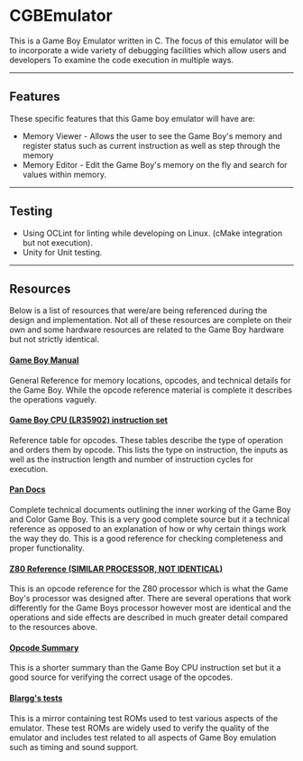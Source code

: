 # CGBEmulator

This is a Game Boy Emulator written in C. 
The focus of this emulator will be to incorporate a wide variety of debugging facilities which allow users and developers
To examine the code execution in multiple ways.

____
## Features

These specific features that this Game boy emulator will have are: 
*  Memory Viewer - Allows the user to see the Game Boy's memory and register status such as current instruction as well as step through the memory
*  Memory Editor - Edit the Game Boy's memory on the fly and search for values within memory.

____
## Testing

*  Using OCLint for linting while developing on Linux. (cMake integration but not execution).
*  Unity for Unit testing.

____
## Resources
Below is a list of resources that were/are being referenced during the design and implementation. Not all of these resources are complete on their own and some hardware resources are related to the Game Boy hardware but not strictly identical.

#### [Game Boy Manual](http://marc.rawer.de/Gameboy/Docs/GBCPUman.pdf)
General Reference for memory locations, opcodes, and technical details for the Game Boy. While the opcode reference material is complete it describes the operations vaguely. 

#### [Game Boy CPU (LR35902) instruction set](http://www.pastraiser.com/cpu/gameboy/gameboy_opcodes.html)
Reference table for opcodes. These tables describe the type of operation and orders them by opcode. This lists the type on instruction, the inputs as well as the instruction length and number of instruction cycles for execution.

#### [Pan Docs](http://gbdev.gg8.se/wiki/articles/Pan_Docs)
Complete technical documents outlining the inner working of the Game Boy and Color Game Boy. This is a very good complete source but it a technical reference as opposed to an explanation of how or why certain things work the way they do. This is a good reference for checking completeness and proper functionality.

#### [Z80 Reference **(SIMILAR PROCESSOR, NOT IDENTICAL)**](http://www.z80.info/z80syntx.htm#RET)
This is an opcode reference for the Z80 processor which is what the Game Boy's processor was designed after. There are several operations that work differently for the Game Boys processor however most are identical and the operations and side effects are described in much greater detail compared to the resources above.

#### [Opcode Summary](http://www.devrs.com/gb/files/opcodes.html)
This is a shorter summary than the Game Boy CPU instruction set but it a good source for verifying the correct usage of the opcodes.

#### [Blargg's tests](http://gbdev.gg8.se/files/roms/blargg-gb-tests/)
This is a mirror containing test ROMs used to test various aspects of the emulator. These test ROMs are widely used to verify the quality of the emulator and includes test related to all aspects of Game Boy emulation such as timing and sound support.
